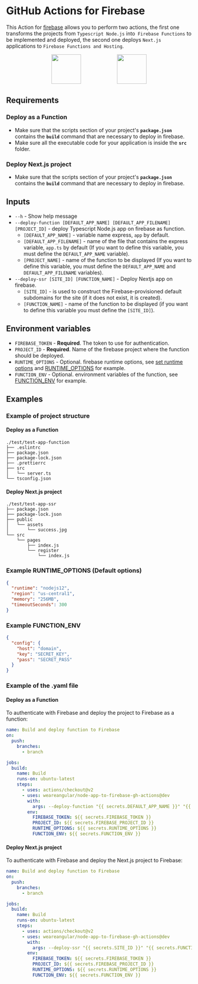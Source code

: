 # GitHub Actions for Firebase

This Action for [firebase](https://firebase.google.com/) allows you to perform two actions, the first one transforms the projects from `Typescript Node.js` into` Firebase Functions` to be implemented and deployed, the second one deploys `Next.js` applications to `Firebase Functions and Hosting`.

<div align="center">
<img src="https://github.githubassets.com/images/modules/site/features/actions-icon-actions.svg" height="80"></img>
&nbsp;&nbsp;
&nbsp;&nbsp;
&nbsp;&nbsp;
&nbsp;&nbsp;
&nbsp;&nbsp;
&nbsp;&nbsp;
&nbsp;&nbsp;
&nbsp;&nbsp;
<img src="https://www.gstatic.com/devrel-devsite/prod/ve2b3219effe11173b4515247c51c6c16382b215fde591b8f8db0b6d41c561ba8/firebase/images/lockup.png" height="80"></img>
</div>

## Requirements

### Deploy as a Function

- Make sure that the scripts section of your project's **`package.json`** contains the **`build`** command that are necessary to deploy in firebase.
- Make sure all the executable code for your application is inside the **`src`** folder.

### Deploy Next.js project

- Make sure that the scripts section of your project's **`package.json`** contains the **`build`** command that are necessary to deploy in firebase.

## Inputs

- `--h` - Show help message
- `--deploy-function [DEFAULT_APP_NAME] [DEFAULT_APP_FILENAME] [PROJECT_ID]` - deploy Typescript Node.js app on firebase as function.
  - `[DEFAULT_APP_NAME]` - variable name express, `app` by default.
  - `[DEFAULT_APP_FILENAME]` - name of the file that contains the express variable, `app.ts` by default (If you want to define this variable, you must define the `DEFAULT_APP_NAME` variable).
  - `[PROJECT_NAME]` - name of the function to be displayed (If you want to define this variable, you must define the `DEFAULT_APP_NAME` and `DEFAULT_APP_FILENAME` variables).
- `--deploy-ssr [SITE_ID] [FUNCTION_NAME]` - Deploy Nextjs app on firebase.
  - `[SITE_ID]` - is used to construct the Firebase-provisioned default subdomains for the site (if it does not exist, it is created).
  - `[FUNCTION_NAME]` - name of the function to be displayed (if you want to define this variable you must define the `[SITE_ID]`).

## Environment variables

- `FIREBASE_TOKEN` - **Required**. The token to use for authentication.
- `PROJECT_ID` - **Required**. Name of the firebase project where the function should be deployed.
- `RUNTIME_OPTIONS` - Optional. firebase runtime options, see [set runtime options](https://firebase.google.com/docs/functions/manage-functions#set_runtime_options) and [RUNTIME_OPTIONS](#example-runtime_options-default-options) for example.
- `FUNCTION_ENV` - Optional. environment variables of the function, see [FUNCTION_ENV](#example-function_env) for example.

## Examples

### Example of project structure

#### Deploy as a Function

```shell
./test/test-app-function
├── .eslintrc
├── package.json
├── package-lock.json
├── .prettierrc
├── src
│   └── server.ts
└── tsconfig.json
```

#### Deploy Next.js project

```shell
./test/test-app-ssr
├── package.json
├── package-lock.json
├── public
│   └── assets
│       └── success.jpg
└── src
    └── pages
        ├── index.js
        └── register
            └── index.js
```

### Example RUNTIME_OPTIONS (Default options)

```json
{
  "runtime": "nodejs12",
  "region": "us-central1",
  "memory": "256MB",
  "timeoutSeconds": 300
}
```

### Example FUNCTION_ENV

```json
{
  "config": {
    "host": "domain",
    "key": "SECRET_KEY",
    "pass": "SECRET_PASS"
  }
}
```

### Example of the .yaml file

#### Deploy as a Function

To authenticate with Firebase and deploy the project to Firebase as a function:

```yaml
name: Build and deploy function to Firebase
on:
  push:
    branches:
      - branch

jobs:
  build:
    name: Build
    runs-on: ubuntu-latest
    steps:
      - uses: actions/checkout@v2
      - uses: weareangular/node-app-to-firebase-gh-actions@dev
        with:
          args: --deploy-function "{{ secrets.DEFAULT_APP_NAME }}" "{{ secrets.DEFAULT_APP_FILENAME}}" "{{ secrets.FUNCTION_NAME }}";
        env:
          FIREBASE_TOKEN: ${{ secrets.FIREBASE_TOKEN }}
          PROJECT_ID: ${{ secrets.FIREBASE_PROJECT_ID }}
          RUNTIME_OPTIONS: ${{ secrets.RUNTIME_OPTIONS }}
          FUNCTION_ENV: ${{ secrets.FUNCTION_ENV }}
```

#### Deploy Next.js project

To authenticate with Firebase and deploy the Next.js project to Firebase:

```yaml
name: Build and deploy function to Firebase
on:
  push:
    branches:
      - branch

jobs:
  build:
    name: Build
    runs-on: ubuntu-latest
    steps:
      - uses: actions/checkout@v2
      - uses: weareangular/node-app-to-firebase-gh-actions@dev
        with:
          args: --deploy-ssr "{{ secrets.SITE_ID }}" "{{ secrets.FUNCTION_NAME }}";
        env:
          FIREBASE_TOKEN: ${{ secrets.FIREBASE_TOKEN }}
          PROJECT_ID: ${{ secrets.FIREBASE_PROJECT_ID }}
          RUNTIME_OPTIONS: ${{ secrets.RUNTIME_OPTIONS }}
          FUNCTION_ENV: ${{ secrets.FUNCTION_ENV }}
```

